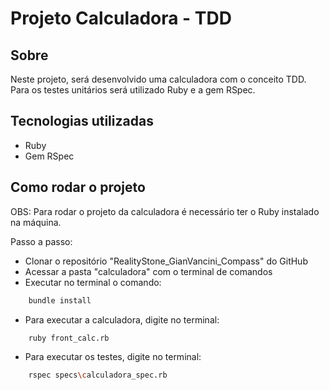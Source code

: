 # Projeto Calculadora - TDD

## Sobre

Neste projeto, será desenvolvido uma calculadora com o conceito TDD. Para os testes unitários será utilizado Ruby e a gem RSpec.

## Tecnologias utilizadas

- Ruby
- Gem RSpec

## Como rodar o projeto

OBS: Para rodar o projeto da calculadora é necessário ter o Ruby instalado na máquina. 

Passo a passo:
- Clonar o repositório "RealityStone_GianVancini_Compass" do GitHub
- Acessar a pasta "calculadora" com o terminal de comandos
- Executar no terminal o comando:
```bash
    bundle install
```
- Para executar a calculadora, digite no terminal:
```bash
    ruby front_calc.rb
```
- Para executar os testes, digite no terminal:
```bash
    rspec specs\calculadora_spec.rb
```